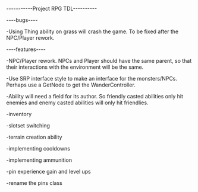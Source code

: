 -----------Project RPG TDL----------

----bugs----

-Using Thing ability on grass will crash the game. To be fixed after the NPC/Player rework.

----features----

-NPC/Player rework. NPCs and Player should have the same parent, so that their interactions with the environment will be the same.

-Use SRP interface style to make an interface for the monsters/NPCs. Perhaps use a GetNode to get the WanderController.

-Ability will need a field for its author. So friendly casted abilities only hit enemies and enemy casted abilities will only hit friendlies.

-inventory

-slotset switching

-terrain creation ability

-implementing cooldowns

-implementing ammunition

-pin experience gain and level ups

-rename the pins class